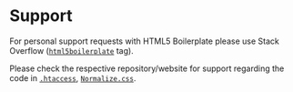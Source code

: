# Support

For personal support requests with HTML5 Boilerplate please use Stack Overflow
([`html5boilerplate`](https://stackoverflow.com/questions/tagged/html5boilerplate) tag).

Please check the respective repository/website for support regarding the code in
[`.htaccess`](https://github.com/h5bp/server-configs-apache),
[`Normalize.css`](https://github.com/necolas/normalize.css).
